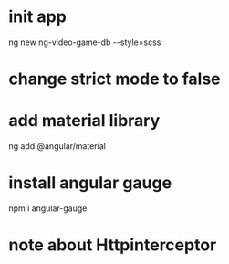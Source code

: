 # init app
ng new ng-video-game-db --style=scss

# change strict mode to false

# add material library
ng add @angular/material

# install angular gauge
npm i angular-gauge

# note about Httpinterceptor
